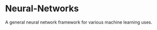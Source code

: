 Neural-Networks
===============

A general neural network framework for various machine learning uses.
